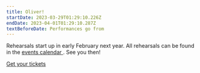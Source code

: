 ```yaml
---
title: Oliver!
startDate: 2023-03-29T01:29:10.226Z
endDate: 2023-04-01T01:29:10.287Z
textBeforeDate: Performances go from 
---
```

Rehearsals start up in early February next year. All rehearsals can be found in the <a href="/events/">events calendar </a>. See you then!

<a class="cta-button greyed-out" href="/events" target="_blank">Get your tickets</a>
